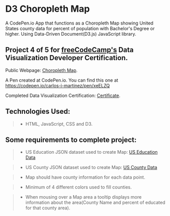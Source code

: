 # D3 Choropleth Map
A CodePen.io App that functions as a Choropleth Map showing United States county data for percent of population with Bachelor's Degree or higher.  Using Data-Driven Document(D3.js) JavaScript library.   


## Project 4 of 5 for [freeCodeCamp's](https://www.freecodecamp.com) Data Visualization Developer Certification.

Public Webpage: [Choropleth Map](https://carlos-i-martinez.github.io/codePen-D3ChoroplethMap "FreeCodeCamp.Com"). 
 
A Pen created at CodePen.io. You can find this one at https://codepen.io/carlos-i-martinez/pen/xeELZQ

 Completed Data Visualization Certification: [Certificate](https://www.freecodecamp.org/certification/carlitos/data-visualization "FreeCodeCamp.Com").

## Technologies Used:
> * HTML, JavaScript, CSS and D3.  

## Some requirements to complete project:
> * US Education JSON dataset used to create Map: [US Education Data](https://raw.githubusercontent.com/no-stack-dub-sack/testable-projects-fcc/master/src/data/choropleth_map/for_user_education.json)

> * US County JSON dataset used to create Map: [US County Data](https://raw.githubusercontent.com/no-stack-dub-sack/testable-projects-fcc/master/src/data/choropleth_map/counties.json)

> *  Map should have county information for each data point.

>  * Minimum of 4 different colors used to fill counties.

> * When mousing over a Map area a tooltip displays more information about the area(County Name and percent of educated for that county area).

